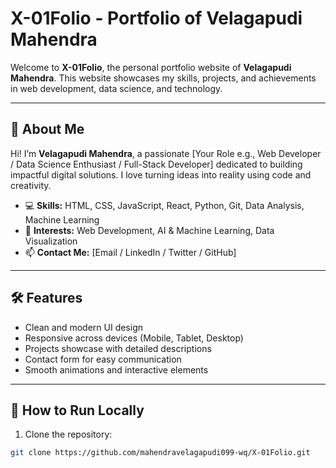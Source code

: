 # X-01Folio - Portfolio of Velagapudi Mahendra

Welcome to **X-01Folio**, the personal portfolio website of **Velagapudi Mahendra**. This website showcases my skills, projects, and achievements in web development, data science, and technology.

---

## 🌟 About Me

Hi! I’m **Velagapudi Mahendra**, a passionate [Your Role e.g., Web Developer / Data Science Enthusiast / Full-Stack Developer] dedicated to building impactful digital solutions. I love turning ideas into reality using code and creativity.

- 💻 **Skills:** HTML, CSS, JavaScript, React, Python, Git, Data Analysis, Machine Learning
- 🎯 **Interests:** Web Development, AI & Machine Learning, Data Visualization
- 📫 **Contact Me:** [Email / LinkedIn / Twitter / GitHub]

---

## 🛠 Features

- Clean and modern UI design  
- Responsive across devices (Mobile, Tablet, Desktop)  
- Projects showcase with detailed descriptions  
- Contact form for easy communication  
- Smooth animations and interactive elements  

---

## 🚀 How to Run Locally

1. Clone the repository:
```bash
git clone https://github.com/mahendravelagapudi099-wq/X-01Folio.git
